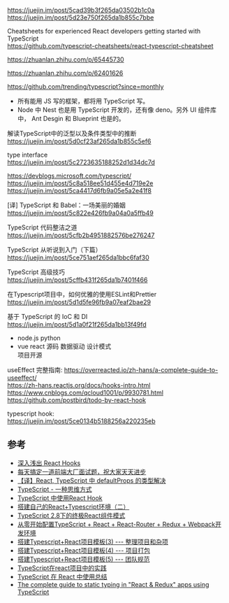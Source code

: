 https://juejin.im/post/5cad39b3f265da03502b1c0a    
https://juejin.im/post/5d23e750f265da1b855c7bbe  


Cheatsheets for experienced React developers getting started with TypeScript   
https://github.com/typescript-cheatsheets/react-typescript-cheatsheet

https://zhuanlan.zhihu.com/p/65445730

https://zhuanlan.zhihu.com/p/62401626

https://github.com/trending/typescript?since=monthly


- 所有能用 JS 写的框架，都将用 TypeScript 写。
- Node 中 Nest 也是用 TypeScript 开发的，还有像 deno。另外 UI 组件库中， Ant Desgin 和 Blueprint 也是的。


解读TypeScript中的泛型以及条件类型中的推断    
https://juejin.im/post/5d0cf23af265da1b855c5ef6

type interface    
https://juejin.im/post/5c2723635188252d1d34dc7d

https://devblogs.microsoft.com/typescript/  
https://juejin.im/post/5c8a518ee51d455e4d719e2e  
https://juejin.im/post/5ca4417d6fb9a05e5a2e41f8

[译] TypeScript 和 Babel：一场美丽的婚姻  
https://juejin.im/post/5c822e426fb9a04a0a5ffb49

TypeScript 代码整洁之道  
https://juejin.im/post/5cfb2b4951882576be276247

TypeScript 从听说到入门（下篇）  
https://juejin.im/post/5ce751aef265da1bbc6faf30

TypeScript 高级技巧  
https://juejin.im/post/5cffb431f265da1b7401f466

在Typescript项目中，如何优雅的使用ESLint和Prettier  
https://juejin.im/post/5d1d5fe96fb9a07eaf2bae29

基于 TypeScript 的 IoC 和 DI    
https://juejin.im/post/5d1a0f21f265da1bb13f49fd

- node.js python  
- vue react 源码 数据驱动 设计模式  
项目开源  


useEffect 完整指南: 
https://overreacted.io/zh-hans/a-complete-guide-to-useeffect/  
https://zh-hans.reactjs.org/docs/hooks-intro.html  
https://www.cnblogs.com/qcloud1001/p/9930781.html  
https://github.com/postbird/todo-by-react-hook  

typescript hook:  
https://juejin.im/post/5ce0134b5188256a220235eb  





## 参考

- [深入浅出 React Hooks](https://juejin.im/post/5cf475d66fb9a07ea944594e)  
- [每天搞定一道前端大厂面试题，祝大家天天进步](https://github.com/Advanced-Frontend/Daily-Interview-Question)  
- [【译】React, TypeScript 中 defaultProps 的类型解决](https://juejin.im/post/5cd3eb5ce51d453a7e4c17f0)  
- [TypeScript - 一种思维方式](https://juejin.im/post/5cd6387d518825682348442d)  
- [TypeScript 中使用React Hook](https://juejin.im/post/5ce0134b5188256a220235eb)  
- [搭建自己的React+Typescript环境（二）](https://juejin.im/post/5d1424aef265da1ba9158ed0)  
- [TypeScript 2.8下的终极React组件模式](https://juejin.im/post/5b07caf16fb9a07aa83f2977)  
- [从零开始配置TypeScript + React + React-Router + Redux + Webpack开发环境](https://juejin.im/entry/5a8ec4f66fb9a0634417f4ee)  
- [搭建Typescript+React项目模板(3) --- 整理项目和杂项](https://juejin.im/post/5bac8963e51d450e8f5fab16)  
- [搭建Typescript+React项目模板(4) --- 项目打包](https://juejin.im/post/5bac8986e51d450ea246a304)  
- [搭建Typescript+React项目模板(5) --- 团队规范](https://juejin.im/post/5bac89aaf265da0afe62ebcb)  
- [TypeScript在react项目中的实践](https://juejin.im/post/5b83a02ff265da43737e9a27)  
- [TypeScript 在 React 中使用总结](https://juejin.im/post/5bab4d59f265da0aec22629b)  
- [The complete guide to static typing in "React & Redux" apps using TypeScript](https://github.com/piotrwitek/react-redux-typescript-guide)  